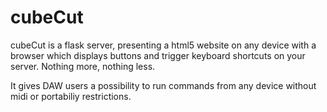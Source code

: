 # cubeCut

cubeCut is a flask server, presenting a html5 website on any device with a browser
which displays buttons and trigger keyboard shortcuts on your server. Nothing more,
nothing less.

It gives DAW users a possibility to run commands from any device without midi or portabiliy 
restrictions. 
